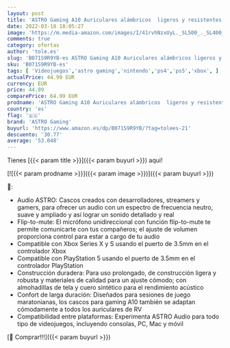 ```yaml
---
layout: post
title: 'ASTRO Gaming A10 Auriculares alámbricos  ligeros y resistentes  ASTRO Audio  clavija de 3.5mm  para Xbox Series X y S  Xbox One  PS5  PS4  Nintendo Switch  PC  Mac  móvil - Negro/Verde'
date: 2022-03-18 18:05:27
image: 'https://m.media-amazon.com/images/I/41rvhNzxUyL._SL500_._SL400_.jpg'
comments: true
category: ofertas
author: 'tole.es'
slug: 'B071S9R9YB-es ASTRO Gaming A10 Auriculares alámbricos ligeros y...'
sku: 'B071S9R9YB-es'
tags: [ 'Videojuegos','astro gaming','nintendo','ps4','ps5','xbox', ]
actualPrice: 44.99 EUR
currency: EUR
price: 44.99
comparePrice: 64.99 EUR
prodname: 'ASTRO Gaming A10 Auriculares alámbricos  ligeros y resistentes  ASTRO Audio  clavija de 3.5mm  para Xbox Series X y S  Xbox One  PS5  PS4  Nintendo Switch  PC  Mac  móvil - Negro/Verde'
country: 'es'
flag: '🇪🇸'
brand: 'ASTRO Gaming'
buyurl: 'https://www.amazon.es/dp/B071S9R9YB/?tag=tolees-21'
descuento: '30.77'
average: '53.048'
---
```


Tienes [{{< param title >}}]({{< param buyurl >}}) aqui!

[![{{< param prodname >}}]({{< param image >}})]({{< param buyurl >}})

🔎:

- Audio ASTRO: Cascos creados con desarrolladores, streamers y gamers, para ofrecer un audio con un espectro de frecuencia neutro, suave y ampliado y así lograr un sonido detallado y real
- Flip-to-mute: El micrófono unidireccional con función flip-to-mute te permite comunicarte con tus compañeros; el ajuste de volumen proporciona control para estar a cargo de tu audio
- Compatible con Xbox Series X y S usando el puerto de 3.5mm en el controlador Xbox
- Compatible con PlayStation 5 usando el puerto de 3.5mm en el controlador PlayStation
- Construcción duradera: Para uso prolongado, de construcción ligera y robusta y materiales de calidad para un ajuste cómodo; con almohadillas de tela y cuero sintético para el rendimiento acústico
- Confort de larga duración: Diseñados para sesiones de juego maratonianas, los cascos para gaming A10 también se adaptan cómodamente a todos los auriculares de RV
- Compatibilidad entre plataformas: Experimenta ASTRO Audio para todo tipo de videojuegos, incluyendo consolas, PC, Mac y móvil

[🛒 Comprar!!!]({{< param buyurl >}})
